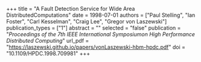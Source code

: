 +++
title = "A Fault Detection Service for Wide Area DistributedComputations"
date = 1998-07-01
authors = ["Paul Stelling", "Ian Foster", "Carl Kesselman", "Craig Lee", "Gregor von Laszewski"]
publication_types = ["1"]
abstract = ""
selected = "false"
publication = "*Proceedings of the 7th IEEE International Symposiumon High Performance Distributed Computing*"
url_pdf = "https://laszewski.github.io/papers/vonLaszewski-hbm-hpdc.pdf"
doi = "10.1109/HPDC.1998.709981"
+++

